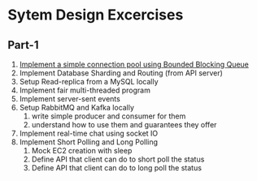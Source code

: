 # Sytem Design Excercises

## Part-1
1. [Implement a simple connection pool using Bounded Blocking Queue](./connection-pool/)
2. Implement Database Sharding and Routing (from API server)
3. Setup Read-replica from a MySQL locally
4. Implement fair multi-threaded program
5. Implement server-sent events
6. Setup RabbitMQ and Kafka locally
    1. write simple producer and consumer for them
    2. understand how to use them and guarantees they offer
7. Implement real-time chat using socket IO
8. Implement Short Polling and Long Polling
    1. Mock EC2 creation with sleep
    2. Define API that client can do to short poll the status
    3. Define API that client can do to long poll the status
